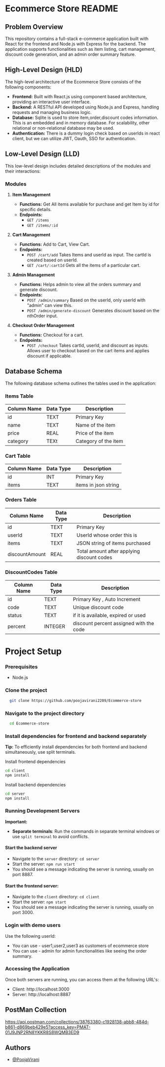 # Ecommerce Store README

## Problem Overview

This repository contains a full-stack e-commerce application built with React for the frontend and Node.js with Express for the backend. The application supports functionalities such as item listing, cart management, discount code generation, and an admin order summary feature.

## High-Level Design (HLD)

The high-level architecture of the Ecommerce Store consists of the following components:

- **Frontend:** Built with React.js using component based architecture, providing an interactive user interface.
- **Backend:** A RESTful API developed using Node.js and Express, handling requests and managing business logic.
- **Database:** Sqlite is used to store item,order,discount codes information. This is an embedded and in memory database. For scalability, other relational or non-relational database may be used.
- **Authentication:** There is a dummy login check based on userIds in react client, but we can utilize JWT, Oauth, SSO for authentication.

## Low-Level Design (LLD)

This low-level design includes detailed descriptions of the modules and their interactions:

### Modules

1. **Item Management**

   - **Functions:** Get All items available for purchase and get Item by id for specific details.
   - **Endpoints:**
     - `GET /items`
     - `GET /items/:id`

2. **Cart Management**

   - **Functions:** Add to Cart, View Cart.
   - **Endpoints:**
     - `POST /cart/add` Takes Items and userId as input. The cartId is created based on userId.
     - `GET /cart/:cartId` Gets all the items of a particular cart.

3. **Admin Management**

   - **Functions:** Helps admin to view all the orders summary and generate discount.
   - **Endpoints:**
     - `POST /admin/summary` Based on the userId, only userId with "admin" can view this.
     - `POST /admin/generate-discount` Generates discount based on the nthOrder input.

4. **Checkout Order Management**
   - **Functions:** Checkout for a cart.
   - **Endpoints:**
     - `POST /checkout` Takes cartId, userId, and discount as inputs. Allows user to checkout based on the cart items and applies discount if applicable.

## Database Schema

The following database schema outlines the tables used in the application:

### Items Table

| Column Name | Data Type | Description          |
| ----------- | --------- | -------------------- |
| id          | TEXT      | Primary Key          |
| name        | TEXT      | Name of the item     |
| price       | REAL      | Price of the item    |
| category    | TEXt      | Category of the item |

### Cart Table

| Column Name | Data Type | Description          |
| ----------- | --------- | -------------------- |
| id          | INT       | Primary Key          |
| items       | TEXT      | items in json string |

### Orders Table

| Column Name    | Data Type | Description                                |
| -------------- | --------- | ------------------------------------------ |
| id             | TEXT      | Primary Key                                |
| userId         | TEXT      | UserId whose order this is                 |
| items          | TEXT      | JSON string of items purchased             |
| discountAmount | REAL      | Total amount after applying discount codes |

### DiscountCodes Table

| Column Name | Data Type | Description                             |
| ----------- | --------- | --------------------------------------- |
| id          | TEXT      | Primary Key , Auto Increment            |
| code        | TEXT      | Unique discount code                    |
| status      | TEXT      | if it is available, expired or used     |
| percent     | INTEGER   | discount percent assigned with the code |

# **Project Setup**

### Prerequisites

- Node.js 

### Clone the project

```bash
  git clone https://github.com/poojavirani2209/Ecommerce-store
```

### Navigate to the project directory

```bash
  cd Ecommerce-store
```

### Install dependencies for frontend and backend separately

**Tip:** To efficiently install dependencies for both frontend and backend simultaneously, use split terminals.

Install frontend dependencies

```bash
cd client
npm install
```

Install backend dependencies

```bash
cd server
npm install
```

### Running Development Servers

**Important:**

- **Separate terminals**: Run the commands in separate terminal windows or use `split terminal` to avoid conflicts.

#### Start the backend server

- Navigate to the `server` directory: `cd server`
- Start the server: `npm run start` 
- You should see a message indicating the server is running, usually on port 8887.

#### Start the frontend server:

- Navigate to the `client` directory: `cd client`
- Start the server: `npm start`
- You should see a message indicating the server is running, usually on port 3000.

### Login with demo users

Use the following userId:
- You can use - user1,user2,user3 as customers of ecommerce store 
- You can use - admin for admin functionalities like seeing the order summary.

### Accessing the Application

Once both servers are running, you can access them at the following URL's:

- Client: http://localhost:3000
- Server: http://localhost:8887

## PostMan Collection
https://api.postman.com/collections/38763380-c1928138-abb8-484d-b861-d869beb429e5?access_key=PMAT-01J9JNP2RN8YKKR8S8WQMB3ED9

## Authors

- [@PoojaVirani](https://github.com/poojavirani2209)
